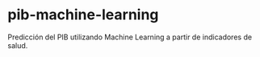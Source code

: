 # pib-machine-learning
Predicción del PIB utilizando Machine Learning a partir de indicadores de salud.

